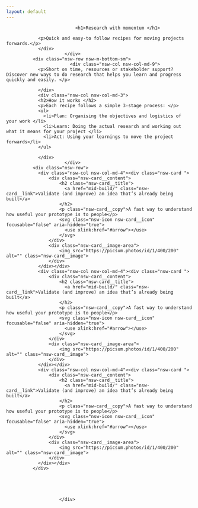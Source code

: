 ```yaml
---
layout: default
---
```


<div class="nsw-grid">
              <div class="nsw-row nsw-m-bottom-sm">
						    <div class="nsw-col">

                              <h1>Research with momentum </h1>

                <p>Quick and easy-to follow recipes for moving projects forwards.</p>
                </div>
						  </div>
              <div class="nsw-row nsw-m-bottom-sm">
						    <div class="nsw-col nsw-col-md-9">
                <p>Short on time, resources or stakeholder support? Discover new ways to do research that helps you learn and progress quickly and easily. </p>

                </div>
                <div class="nsw-col nsw-col-md-3">
                <h2>How it works </h2>
                <p>Each recipe follows a simple 3-stage process: </p>
                <ul>
                  <li>Plan: Organising the objectives and logistics of your work </li>
                  <li>Learn: Doing the actual research and working out what it means for your project </li>
                  <li>Act: Using your learnings to move the project forwards</li>
                </ul>

                </div>
						  </div>
              <div class="nsw-row">
                <div class="nsw-col nsw-col-md-4"><div class="nsw-card ">
                    <div class="nsw-card__content">
                        <h2 class="nsw-card__title">
                          <a href="mid-build/" class="nsw-card__link">Validate (and improve) an idea that’s already being built</a>
                        </h2>
                        <p class="nsw-card__copy">A fast way to understand how useful your prototype is to people</p>
                        <svg class="nsw-icon nsw-card__icon" focusable="false" aria-hidden="true">
                          <use xlink:href="#arrow"></use>
                        </svg>
                    </div>
                    <div class="nsw-card__image-area">
                        <img src="https://picsum.photos/id/1/400/200" alt="" class="nsw-card__image">
                    </div>
                </div></div>
                <div class="nsw-col nsw-col-md-4"><div class="nsw-card ">
                    <div class="nsw-card__content">
                        <h2 class="nsw-card__title">
                          <a href="mid-build/" class="nsw-card__link">Validate (and improve) an idea that’s already being built</a>
                        </h2>
                        <p class="nsw-card__copy">A fast way to understand how useful your prototype is to people</p>
                        <svg class="nsw-icon nsw-card__icon" focusable="false" aria-hidden="true">
                          <use xlink:href="#arrow"></use>
                        </svg>
                    </div>
                    <div class="nsw-card__image-area">
                        <img src="https://picsum.photos/id/1/400/200" alt="" class="nsw-card__image">
                    </div>
                </div></div>
                <div class="nsw-col nsw-col-md-4"><div class="nsw-card ">
                    <div class="nsw-card__content">
                        <h2 class="nsw-card__title">
                          <a href="mid-build/" class="nsw-card__link">Validate (and improve) an idea that’s already being built</a>
                        </h2>
                        <p class="nsw-card__copy">A fast way to understand how useful your prototype is to people</p>
                        <svg class="nsw-icon nsw-card__icon" focusable="false" aria-hidden="true">
                          <use xlink:href="#arrow"></use>
                        </svg>
                    </div>
                    <div class="nsw-card__image-area">
                        <img src="https://picsum.photos/id/1/400/200" alt="" class="nsw-card__image">
                    </div>
                </div></div>
              </div>





						</div>
